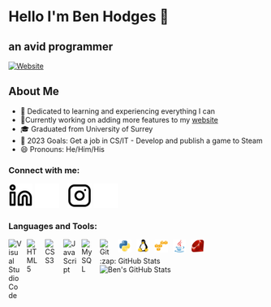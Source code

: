 # Hello I'm Ben Hodges 👋 
## an avid programmer 

[![Website](https://img.shields.io/website?label=www.csgotools.co.uk&style=for-the-badge&url=https%3A%2F%2Fcsgotools.co.uk)](https://www.csgotools.co.uk)


## About Me

- 🔭 Dedicated to learning and experiencing everything I can
- 🌱Currently working on adding more features to my [website][Website]
- 🎓 Graduated from University of Surrey 
- 🥅 2023 Goals: Get a job in CS/IT - Develop and publish a game to Steam
- 😄 Pronouns: He/Him/His

### Connect with me:

[![website](./images/linkedin-light.svg)](https://linkedin.com/in/thebenhodges#gh-light-mode-only)
[![website](./images/linkedin-dark.svg)](https://linkedin.com/in/thebenhodges#gh-dark-mode-only)
&nbsp;&nbsp;
[![website](./images/instagram-light.svg)](https://instagram.com/thebenhodges#gh-light-mode-only)
[![website](./images/instagram-dark.svg)](https://instagram.com/thebenhodges#gh-dark-mode-only)

### Languages and Tools:

<img align="left" alt="Visual Studio Code" width="26px" src="https://cdn.jsdelivr.net/gh/devicons/devicon/icons/vscode/vscode-original.svg" style="padding-right:10px;" />

<img align="left" alt="HTML5" width="26px" src="https://cdn.jsdelivr.net/gh/devicons/devicon/icons/html5/html5-original.svg" style="padding-right:10px;" />

<img align="left" alt="CSS3" width="26px" src="https://cdn.jsdelivr.net/gh/devicons/devicon/icons/css3/css3-original.svg" style="padding-right:10px;" />

<img align="left" alt="JavaScript" width="26px" src="https://cdn.jsdelivr.net/gh/devicons/devicon/icons/javascript/javascript-original.svg" style="padding-right:10px;" />

<img align="left" alt="MySQL" width="26px" src="https://cdn.jsdelivr.net/gh/devicons/devicon/icons/mysql/mysql-original.svg" style="padding-right:10px;" />

<img align="left" alt="Git" width="26px" src="https://cdn.jsdelivr.net/gh/devicons/devicon/icons/git/git-original.svg" style="padding-right:10px;" />

<img align="left" alt="Python" width="26px" src="https://github.com/devicons/devicon/blob/v2.15.1/icons/python/python-original.svg" style="padding-right:10px;" />

<img align="left" alt="linux" width="26px" src="https://github.com/devicons/devicon/blob/v2.15.1/icons/linux/linux-original.svg" style="padding-right:10px;" />

<img align="left" alt="AWS" width="26px" src="https://github.com/devicons/devicon/blob/v2.15.1/icons/amazonwebservices/amazonwebservices-original.svg" style="padding-right:10px;" />

<img align="left" alt="Java" width="26px" src="https://github.com/devicons/devicon/blob/v2.15.1/icons/java/java-original.svg" style="padding-right:10px;" />

<img align="left" alt="Ruby" width="26px" src="https://github.com/devicons/devicon/blob/v2.15.1/icons/ruby/ruby-original.svg" style="padding-right:10px;" />
<br />
<br />
<summary>:zap: GitHub Stats</summary>

<img align="left" alt="Ben's GitHub Stats" src="https://github-readme-stats.vercel.app/api?username=BensRepository&show_icons=true&hide_border=false&title_color=00FFFF&icon_color=00FFFF&bg_color=09131B&text_color=ffffff&border_color=0c1a25" />

[website]: https://www.csgotools.co.uk
